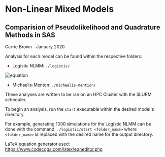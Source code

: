 # Non-Linear Mixed Models
## Comparision of Pseudolikelihood and Quadrature Methods in SAS

Carrie Brown - January 2020

Analysis for each model can be found within the respective folders:
 - Logistic NLMM: `./logistic/`

![equation](https://latex.codecogs.com/svg.download?%5Clarge%20%5Cmu_%7Bij%7D%3D%5Calpha%20+%20a_i%20+%20%5Cfrac%7B%5Cbeta%20+%20b_i%7D%7B%5Cexp%7B-%28%5Cgamma%20+%20c_i%20+%20%28%5Cdelta%20+%20d_i%29X_%7Bij%7D%29%7D%7D)

 - Michaelis-Menton: `./michaelis-mention/`

These analyses are written to be ran on an HPC Cluster with the SLURM scheduler.

To begin an analysis, run the `start` executable within the desired model's directory.

For example, generating 1000 simulations for the Logistic NLMM can be done with the command:
`./logistic/start <folder_name>`
where `<folder_name>` is replaced with the desired name for the output directory.


LaTeX equation generator used: https://www.codecogs.com/latex/eqneditor.php
